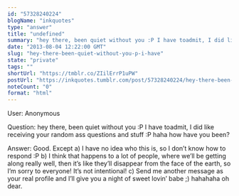 ```yaml
---
id: "57328240224"
blogName: "inkquotes"
type: "answer"
title: "undefined"
summary: "hey there, been quiet without you :P I have toadmit, I did like receiving your random ass questions and stuff :P haha how have..."
date: "2013-08-04 12:22:00 GMT"
slug: "hey-there-been-quiet-without-you-p-i-have"
state: "private"
tags: ""
shortUrl: "https://tmblr.co/ZIilErrP1uPW"
postUrl: "https://inkquotes.tumblr.com/post/57328240224/hey-there-been-quiet-without-you-p-i-have"
noteCount: "0"
format: "html"
---
```


User: Anonymous

Question: hey there, been quiet without you :P I have toadmit, I did like receiving your random ass questions and stuff :P haha how have you been?

Answer: Good. Except a) I have no idea who this is, so I don’t know how to respond :P b) I think that happens to a lot of people, where we’ll be getting along really well, then it’s like they’ll disappear from the face of the earth, so I’m sorry to everyone! It’s not intentional! c) Send me another message as your real profile and I’ll give you a night of sweet lovin’ babe ;) hahahaha oh dear.

